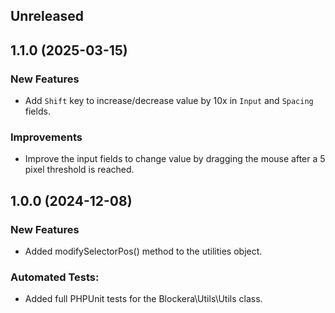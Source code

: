 ## Unreleased

## 1.1.0 (2025-03-15)

### New Features
- Add `Shift` key to increase/decrease value by 10x in `Input` and `Spacing` fields.

### Improvements
- Improve the input fields to change value by dragging the mouse after a 5 pixel threshold is reached.

## 1.0.0 (2024-12-08)

### New Features

- Added modifySelectorPos() method to the utilities object.

### Automated Tests:

- Added full PHPUnit tests for the Blockera\Utils\Utils class.